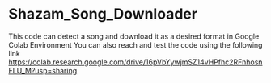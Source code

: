 # Shazam_Song_Downloader
This code can detect a song and download it as a desired format in  Google Colab Environment
You can also reach and test the code using the following link
https://colab.research.google.com/drive/16pVbYywjmSZ14vHPfhc2RFnhosnFLU_M?usp=sharing
